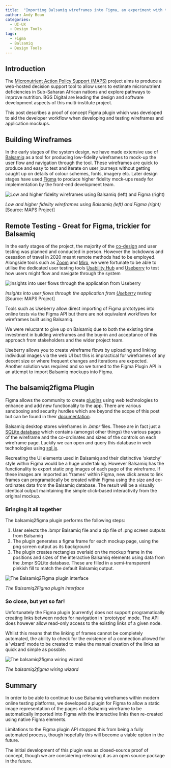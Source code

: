 ```yaml
---
title:  "Importing Balsamiq wireframes into Figma, an experiment with the Figma plugin API"
author: Andy Bean
categories:
  - UI-UX
  - Design Tools
tags:
  - Figma
  - Balsamiq
  - Design Tools
---
```


## Introduction
The [Micronutrient Action Policy Support (MAPS)](https://micronutrient.support) project aims to produce a web-hosted decision support tool to allow users to estimate micronutrient deficiencies in Sub-Saharan African nations and explore pathways to improve nutrition.  BGS Digital are leading the design and software development aspects of this multi-institute project.

This post describes a proof of concept Figma plugin which was developed to aid the developer workflow when developing and testing wireframes and application mockups.

## Building Wireframes

In the early stages of the system design, we have made extensive use of [Balsamiq](https://balsamiq.com/wireframes/) as a tool for producing low-fidelity wireframes to mock-up the user flow and navigation through the tool.  These wireframes are quick to produce and easy to test and iterate on user journeys without getting caught up on details of colour schemes, fonts, imagery etc.  Later design stages have used [Figma](https://www.figma.com/) to produce higher fidelity mock-ups ready for implementation by the front-end development team.

![Low and higher fidelity wireframes using Balsamiq (left) and Figma (right)](../../../assets/images/2021-08-11-balsamiq_to_figma/wireframes.png)

*Low and higher fidelity wireframes using Balsamiq (left) and Figma (right)* [Source: MAPS Project]

## Remote Testing - Great for Figma, trickier for Balsamiq

In the early stages of the project, the majority of the [co-design](https://micronutrient.support/co-design/) and user testing was planned and conducted in person.  However the lockdowns and cessation of travel in 2020 meant remote methods had to be employed.  Alongside tools such as [Zoom](https://zoom.us/) and [Miro](https://miro.com/login/), we were fortunate to be able to utilise the dedicated user testing tools [Usability Hub](https://usabilityhub.com/) and [Useberry](https://www.useberry.com/) to test how users might flow and navigate through the system

![Insights into user flows through the application from Useberry](../../../assets/images/2021-08-11-balsamiq_to_figma/useberry.png)

*Insights into user flows through the application from [Useberry](https://www.useberry.com/) testing* [Source: MAPS Project]

Tools such as Useberry allow direct importing of Figma prototypes into online tests via the Figma API but there are not equivalent workflows for wireframes built using Balsamiq.

We were reluctant to give up on Balsamiq due to both the existing time investment in building wireframes and the buy-in and acceptance of this approach from stakeholders and the wider project team.

Useberry allows you to create wireframe flows by uploading and linking individual images via the web UI but this is impractical for wireframes of any decent size or where frequent changes and iterations are expected.  Another solution was required and so we turned to the Figma Plugin API in an attempt to import Balsamiq mockups into Figma.

## The balsamiq2figma Plugin

Figma allows the community to create [plugins](https://www.figma.com/community) using web technologies to enhance and add new functionality to the app.  There are various sandboxing and security hurdles which are beyond the scope of this post but can be found in their [documentation](https://www.figma.com/plugin-docs/how-plugins-run/).

Balsamiq desktop stores wireframes in *.bmpr* files.  These are in fact just a [SQLite database](https://balsamiq.com/wireframes/cloud/docs/bmpr-format/) which contains (amongst other things) the various pages of the wireframe and the co-ordinates and sizes of the controls on each wireframe page.  Luckily we can open and query this database in web technologies using [sql.js](https://github.com/sql-js/sql.js/).

Recreating the UI elements used in Balsamiq and their distinctive 'sketchy' style within Figma would be a huge undertaking. However Balsamiq has the functionality to export static png images of each page of the wireframe.  If these images are imported as 'frames' within Figma, new click areas to link frames can programatically be created within Figma using the size and co-ordinates data from the Balsamiq database.  The result will be a visually identical output maintaining the simple click-based interactivity from the original mockup.

### Bringing it all together

The balsamiq2figma plugin performs the following steps:

1. User selects the .bmpr Balsamiq file and a zip file of .png screen outputs from Balsamiq
2. The plugin generates a figma frame for each mockup page, using the png screen output as its background
3. The plugin creates rectangles overlaid on the mockup frame in the positions and sizes of the interactive Balsamiq elements using data from the .bmpr SQLite database.  These are filled in a semi-transparent pinkish fill to match the default Balsamiq output.

![The Balsamiq2Figma plugin interface](../../../assets/images/2021-08-11-balsamiq_to_figma/balsamiq2figma.png)

*The Balsamiq2Figma plugin interface* 

### So close, but yet so far!

Unfortunately the Figma plugin (currently) does not support programatically creating links between nodes for navigation in 'prototype' mode.  The API does however allow read-only access to the existing links of a given node.

Whilst this means that the linking of frames cannot be completely automated, the ability to check for the existence of a connection allowed for a 'wizard' mode to be created to make the manual creation of the links as quick and simple as possble.

![The balsamiq2figma wiring wizard](../../../assets/images/2021-08-11-balsamiq_to_figma/wiring.gif)

*The balsamiq2figma wiring wizard* 

## Summary

In order to be able to continue to use Balsamiq wireframes within modern online testing platforms, we developed a plugin for Figma to allow a static image representation of the pages of a Balsamiq wireframe to be automatically imported into Figma with the interactive links then re-created using native Figma elements.

Limitations to the Figma plugin API stopped this from being a fully automated process, though hopefully this will become a viable option in the future.

The initial development of this plugin was as closed-source proof of concept, though we are considering releasing it as an open source package in the future.
